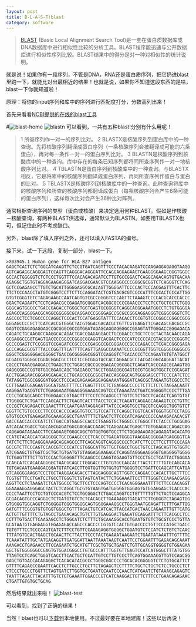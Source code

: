 ```yaml
---
layout: post
title: B-L-A-S-T!blast
category: software
---
```

> [BLAST](https://en.wikipedia.org/wiki/BLAST) (Basic Local Alignment Search Tool)是一套在蛋白质数据库或DNA数据库中进行相似性比较的分析工具。BLAST程序能迅速与公开数据库进行相似性序列比较。BLAST结果中的得分是对一种对相似性的统计说明。


就是说！如果你有一段序列，不管是DNA，RNA还是蛋白质序列，把它扔进blast里跑一下，就能比对出最相近的结果！也就是说，如果你不知道这段东西的是啥，blast一下你就知道啦！

原理：将你的input序列和库中的序列进行匹配度打分，分数高列出来！


首先来看看[NCBI提供的在线的blast工具](https://blast.ncbi.nlm.nih.gov/Blast.cgi)

#![blast-home](https://github.com/pzweuj/pzweuj.github.io/raw/master/downloads/images/ncbi-blast-home.png)
![blastn](https://github.com/pzweuj/pzweuj.github.io/raw/master/downloads/images/blastn.png)
可以看到，一共有五种blast!分别有什么用呢！

>1 所查序列作一对一的序列比对。
>2 BLASTX是核酸序列到蛋白库中的一种查询。先将核酸序列翻译成蛋白序列（一条核酸序列会被翻译成可能的六条蛋白），再对每一条作一对一的蛋白序列比对。
>3 BLASTN是核酸序列到核酸库中的一种查询。库中存在的每条已知序列都将同所查序列作一对一地核酸序列比对。
>4 TBLASTN是蛋白序列到核酸库中的一种查询。与BLASTX相反，它是将库中的核酸序列翻译成蛋白序列，再同所查序列作蛋白与蛋白的比对。
>5 TBLASTX是核酸序列到核酸库中的一种查询。此种查询将库中的核酸序列和所查的核酸序列都翻译成蛋白（每条核酸序列会产生6条可能的蛋白序列），这样每次比对会产生36种比对阵列。


通常根据查询序列的类型（蛋白或核酸）来决定选用何种BLAST。假如是作核酸－核酸查询，有两种BLAST供选择，通常默认为BLASTN。如要用TBLASTX也可，但记住此时不考虑缺口。

另外，blast除了填入序列之外，还可以填入FASTA的编号。

接下来，试一下这段，复制一部分，blast一下。
```
>X03945.1 Human gene for HLA-B27 antigen
GAGCTCACTCTCTGGCATCAAGTTCTCCGTGATCAGTTTCCCTACACAAGATCCAAGAGGAGAGGTAAGG
AGTGAGAGGCAGGGAGTCCAGTTCAGGGACAGGGATTCCAGGAGGAGAAGTGAAGGGGAAGCGGGTGGGC
GCCACTGGGGGTCTCTCCCTGGTTTCCACAGACAGATCCTTGTGCCGGACTCAGGCAGACAGTGTGACAA
AGAGGCTGGTGTAGGAGAAGAGGGATCAGGACGAACGTCCAAGGCCCCGGGCGCGGTCTCAGGGTCTCAG
GCTCCGAGAGCCTTGTCTGCATTGGGGAGGCGCACAGTTGGGGATTCCCCACTCCCACGAGTTTCACTTC
TTCTCCCAACCTATGTCGGGTCCTTCTTCCAGGATACTCGTGACGCGTCCCCATTTCCCACTCCCATTGG
GTGTCGGGTGTCTAGAGAAGCCAATCAGTGTCGCCGGGGTCCCAGTTCTAAAGTCCCCACGCACCCACCC
GGACTCAGAATCTCCTCAGACGCCGAGATGCGGGTCACGGCGCCCCGAACCCTCCTCCTGCTGCTCTGGG
GGGCAGTGGCCCTGACCGAGACCTGGGCTGGTGAGTGCGGGGTCAGGCAGGGAAATGGCCTCTGTGGGGA
GGAGCCAGGGGACGCAGGCGGGGGCGCAGGACCCGGGGAGCCGCGCCGGGAGGAGGGTCGGGCGGGTCTC
AGCCCCTCCTCGCCCCCAGGCTCCCACTCCATGAGGTATTTCCACACCTCCGTGTCCCGGCCCGGCCGCG
GGGAGCCCCGCTTCATCACCGTGGGCTACGTGGACGACACGCTGTTCGTGAGGTTCGACAGCGACGCCGC
GAGTCCGAGAGAGGAGCCGCGGGCGCCGTGGATAGAGCAGGAGGGGCCGGAGTATTGGGACCGGGAGACA
CAGATCTGCAAGGCCAAGGCACAGACTGACCGAGAGGACCTGCGGACCCTGCTCCGCTACTACAACCAGA
GCGAGGCCGGTGAGTGACCCCGGCCCGGGCGCAGGTCACGACTCCCCATCCCCCACGTACGGCCCGGGTC
GCCCCGAGTCTCCGGGTCCGAGATCCGCCCCCGAGGCCGCGGGACCCGCCCAGACCCTCGACCGGCGAGA
GCCCAGGCGCGTTTACCCGGTTTCATTTTCAGTTGAGGCCAAAATCCCCGCGGTTGGTCGGGGCGGGGCG
GGGCTCGGGGGGACGGGGCTGACCGCGGGGGCGGGTCCAGGGTCTCACACCCTCCAGAATATGTATGGCT
GCGACGTGGGGCCGGACGGGCGCCTCCTCCGCGGGTACCACCAGGACGCCTACGACGGCAAGGATTACAT
CGCCCTGAACGAGGACCTGAGCTCCTGGACCGCCGCGGACACGGCGGCTCAGATCACCCAGCGCAAGTGG
GAGGCGGCCCGTGTGGCGGAGCAGCTGAGAGCCTACCTGGAGGGCGAGTGCGTGGAGTGGCTCCGCAGAT
ACCTGGAGAACGGGAAGGAGACGCTGCAGCGCGCGGGTACCAGGGGCAGTGGGGAGCCTTCCCCATCTCC
TATAGGTCGCCGGGGATGGCCTCCCACGAGAAGAGGAGGAAAATGGGATCAGCGCTAGAATGTCGCCCTC
CCTTGAATGGAGAATGGCATGAGTTTTCCTGAGTTTCCTCTGAGGGCCCCCTCTTCTCTCTAGGACAATT
AAGGGATGACGTCTCTGAGGAAATGGAGGGGAAGACAGTCCCTAGAATACTGATCAGGGGTCCCCTTTGA
CCCCTGCAGCAGCCTTGGGAACCGTGACTTTTCCTCTCAGGCCTTGTTCTCTGCCTCACACTCAGTGTGT
TTGGGGCTCTGATTCCAGCACTTCTGAGTCACTTTACCTCCACTCAGATCAGGAGCAGAAGTCCCTGTTC
CCCGCTCAGAGACTCGAACTTTCCAATGAATAGGAGATTATCCCAGGTGCCTGCGTCCAGGCTGGTGTCT
GGGTTCTGTGCCCCTTCCCCACCCCAGGTGTCCTGTCCATTCTCAGGCTGGTCACATGGGTGGTCCTAGG
GTGTCCCATGAGAGATGCAAAGCGCCTGAATTTTCTGACTCTTCCCATCAGACCCCCCAAAGACACACGT
GACCCACCACCCCATCTCTGACCATGAGGCCACCCTGAGGTGCTGGGCCCTGGGCTTCTACCCTGCGGAG
ATCACACTGACCTGGCAGCGGGATGGCGAGGACCAAACTCAGGACACTGAGCTTGTGGAGACCAGACCAG
CAGGAGATAGAACCTTCCAGAAGTGGGCAGCTGTGGTGGTGCCTTCTGGAGAAGAGCAGAGATACACATG
CCATGTACAGCATGAGGGGCTGCCGAAGCCCCTCACCCTGAGATGGGGTAAGGAGGGGGATGAGGGGTCA
TATCTCTTCTCAGGGAAAGCAGGAGCCCTTCAGCAGGTCAGGGCCCCTCATCTTCCCTTCCTTTCCCAGA
GCCGTCTTCCCAGTCCACCGTCCCCATCGTGGGCATTGTTGCTGGCCTGGCTGTCCTAGCAGTTGTGGTC
ATCGGAGCTGTGGTCGCTGCTGTGATGTGTAGGAGGAAGAGCTCAGGTAGGGAAGGGGTGAGGGGTGGGG
TCTGAGTTTTCTTGTCCCACTGGGGGTTTCAAGCCCCAGGTAGAAGTGTTCCCTGCCTCATTACTGGGAA
GCAGCATCCACACAGGGGCTAACGCAGCCTGGGACCCTGTGTGCCAGCACTTACTCTTTTGTGCAGCACA
TGTGACAATGAAGGACGGATGTATCACCTTGGTGGTTGTGGTGTTGGGGTCCTGATTCCAGCATTCATGA
GTCAGGGGAAGGTCCCTGCTAAGGACAGACCTTAGGAGGGCAGTTGGTCCAGGACCCACACTTGCTTTCC
TCGTGTTTCCTGATCCTGCCTTGGGTCTGTAGTCATACTTCTGGAAATTCCTTTTGGGTCCAAGACGAGG
AGGTTCCTCTAAGATCTCATGGCCCTGCTTCCTCCCAGTCCCCTCACAGGGAAATTTTCTTCCCACAGGT
GGAAAAGGAGGGAGCTACTCTCAGGCTGCGTGTAAGTGATGGGGGTGGGAGTGTGGAGGAGCTCACCCAC
CCCCTAATTCCTCCTGTCCCACGTCTCCTGCGGGCTCTGACCAGGTCCTGTTTTTGTTCTACTCCAGGCA
GCGACAGTGCCCAGGGCTCTGATGTGTCTCTCACAGCTTGAAAAGGTGAGATTCTTGGGGTCTAGAGTGG
GTGGGGTGGCAGGTCTGGGGGTGGGTGGGGCAGTGGGGAAAGGCCTGGGTAATGGAGATTCTTTGATTGG
GATGTTTCGCGTGTGTGGTGGGCTGTTTAGACTGTCATCACTTACCATGACTAACCAGAATTTGTTCATG
ACTGTTGTTTTCTGTAGCCTGAGACAGCTGTCTTGTGAGGGACTGAGATGCAGGATTTCTTCACGCCTCC
CCTTTGTGACTTCAAGAGCCTCTGGCATCTCTTTCTGCAAAGGCACCTGAATGTGTCTGCGTCCCTGTTA
GCATAATGTGAGGAGGTGGAGAGACCAGCCCACCCCCGTGTCCACTGTGACCCCTGTTCCCATGCTGACC
TGTGTTTCCTCCCCAGTCATCTTTCCTGTTCCAGAGAGGTGGGGCTGGATGTCTCCATCTCTGTCTCAAC
TTTATGTGCACTGAGCTGCAACTTCTTACTTCCCTACTGAAAATAAGAATCTGAATATAAATTTGTTTTC
TCAAATATTTGCTATGAGAGGTTGATGGATTAATTAAATAAGTCAATTCCTGGAATTTGAGAGAGCAAAT
AAAGACCTGAGAACCTTCCAGAATCTGCATGTTCGCTGTGCTGAGTCTGTTGCAGGTGGGGTGTGGAGAA
GGCTGTGGGGGGCCGAGTGTGGACGGGCCTGTGCCCATTTGGTGTTGAGTCCATCATGGGCTTTATGTGG
TTAGTCCTCAGCTGGGTCACCTTCACTGCTCCATTGTCCTTGTCCCTTCAGTGGAAACGTTGTCCAGCGG
GAGCTGTGACCACAGAGGCTCACACATACGCCCTGGGCGGCCCCTGCACACGGGGGTCTCTGTGCATTCT
GTTTTCAGAGCCGAATTCACCTCTTGCCCTGCTTCTAGAGCTCCTTTTCTGCTCTGCTCTCCTGCCCTCT
CTCCCTGCCCTGGTTCTAGTGATCTTGGTGCTGAATCCAATCCCAACTCATGAATCTGTAAAGCAGAGTC
TAATTTAGACTTACATTTGTCTGTGAAATTGGACCCGTCATCAAGGACTGTTCTTTCCTGAAGAGAGAAC
CTGATTGTGTGCTGCAG
```

然后结果就出来啦！
![blast-test](https://github.com/pzweuj/pzweuj.github.io/raw/master/downloads/images/blast-test.png)


可以看到，找到了正确的结果！

当然！blast也可以[下载](ftp://ftp.ncbi.nlm.nih.gov/blast/executables/blast+/LATEST/)到本地使用。不过最好要在本地建库！这些以后再说！

[^_^]:日常表白我璟

